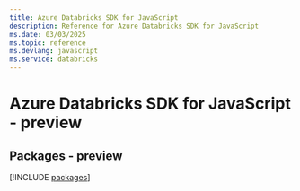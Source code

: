 ```yaml
---
title: Azure Databricks SDK for JavaScript
description: Reference for Azure Databricks SDK for JavaScript
ms.date: 03/03/2025
ms.topic: reference
ms.devlang: javascript
ms.service: databricks
---
```

# Azure Databricks SDK for JavaScript - preview
## Packages - preview
[!INCLUDE [packages](databricks-index.md)]